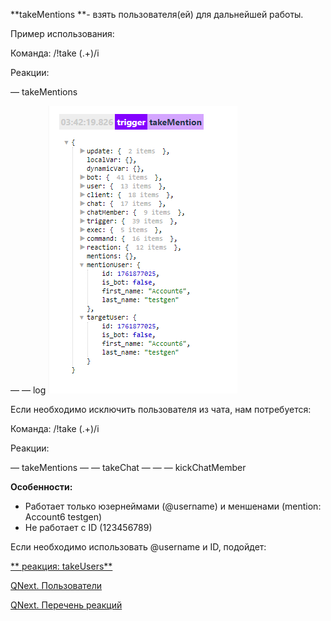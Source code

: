 
**takeMentions **- взять пользователя(ей) для дальнейшей работы. 



Пример использования:

Команда: /!take (.+)/i

Реакции:

— takeMentions 

— — log
![](./1.png)

Если необходимо исключить пользователя из чата, нам потребуется:

Команда: /!take (.+)/i

Реакции:

— takeMentions
— — takeChat 
— — — kickChatMember





**Особенности:**
* Работает только юзернеймами (@username) и меншенами (mention: Account6 testgen)
* Не работает с ID (123456789)

Если необходимо использовать @username и ID, подойдет:

[** реакция: takeUsers**](/ph/QNext-admin-reaction-takeUsers-05-09)





[QNext. Пользователи](/ph/QNext-admin-users-about-05-27)

[QNext. Перечень реакций](/ph/QNext-admin-reaction-about-05-01)

